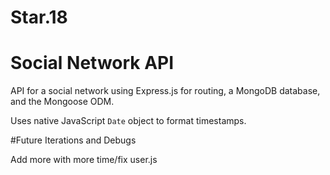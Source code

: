 # Star.18

# Social Network API

API for a social network using Express.js for routing, a MongoDB database, and the Mongoose ODM.

Uses native JavaScript `Date` object to format timestamps.

#Future Iterations and Debugs

Add more with more time/fix user.js
